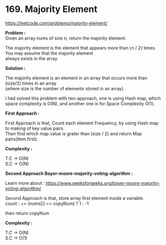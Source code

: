 # 169. Majority Element

https://leetcode.com/problems/majority-element/

**Problem :** <br>
Given an array nums of size n, return the majority element.<br>

The majority element is the element that appears more than ⌊n / 2⌋ times. You may assume that the majority element <br>always exists in the array.<br>

**Solution :** <br>

The majority element is an element in an array that occurs more than (size/2) times in an array <br>
(where size​ is the number of elements stored in an array).<br>

I had solved this problem with two approach, one is using Hash map, which space complexity is O(N), and another one is for Space Complexity O(1).<br>

**First Approach :**

First Approach is that, Count each element Frequency, by using Hash map to making of key value pairs. <br>
Then find which map value is grater than (size / 2) and return Map pairs(item.first).<br>

**Complexity :** <br>

T.C -> O(N)<br>
S.C -> O(N)<br>

**Second Approach Boyer-moore-majority-voting-algorithm :** <br>

Learn more about : https://www.geeksforgeeks.org/boyer-moore-majority-voting-algorithm/

Second Approach is that, store array first element inside a variable.<br>
count : += (nums[i] == copyNum) ? 1 : -1 <br>

then return copyNum <br>

**Complexity :** <br>

T.C -> O(N)<br>
S.C -> O(1)<br>
